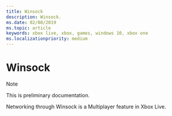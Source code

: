 ```yaml
---
title: Winsock
description: Winsock.
ms.date: 02/08/2019
ms.topic: article
keywords: xbox live, xbox, games, windows 10, xbox one
ms.localizationpriority: medium
---
```


# Winsock

> [!NOTE]
> This is preliminary documentation.

Networking through Winsock is a Multiplayer feature in Xbox Live.


<!-- todo: link to api ref pages containing 'winsock' -->
